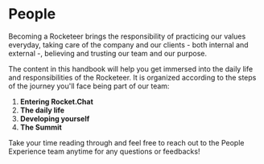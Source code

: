 # People

Becoming a Rocketeer brings the responsibility of practicing our values everyday, taking care of the company and our clients - both internal and external -, believing and trusting our team and our purpose.

The content in this handbook will help you get immersed into the daily life and responsibilities of the Rocketeer. It is organized according to the steps of the journey you'll face being part of our team:

1. **Entering Rocket.Chat**
2. **The daily life**
3. **Developing yourself**
4. **The Summit**

Take your time reading through and feel free to reach out to the People Experience team anytime for any questions or feedbacks!

